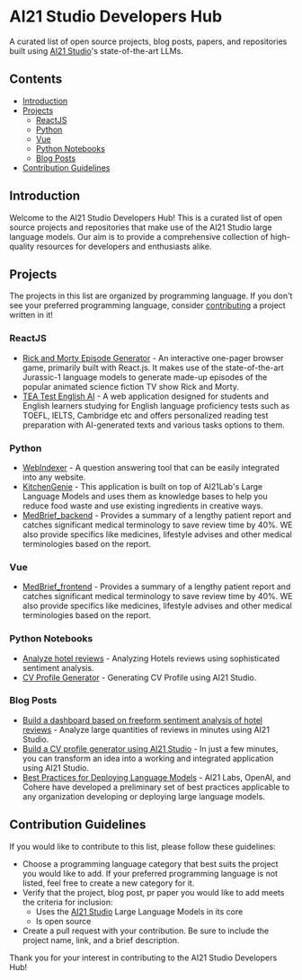 # AI21 Studio Developers Hub

A curated list of open source projects, blog posts, papers, and repositories built using [AI21 Studio](https://studio.ai21.com/overview?utm_source=github&utm_medium=devhub)'s state-of-the-art LLMs.

## Contents

- [Introduction](#introduction)
- [Projects](#projects)
  - [ReactJS](#ReactJS)
  - [Python](#Python)
  - [Vue](#Vue)
  - [Python Notebooks](#PythonNotebooks)
  - [Blog Posts](#BlogPosts) 
- [Contribution Guidelines](#contribution-guidelines)

## Introduction

Welcome to the AI21 Studio Developers Hub! This is a curated list of open source projects and repositories that make use of the AI21 Studio large language models. Our aim is to provide a comprehensive collection of high-quality resources for developers and enthusiasts alike.

## Projects

The projects in this list are organized by programming language. If you don't see your preferred programming language, consider [contributing](#contribution-guidelines) a project written in it!

### ReactJS

- [Rick and Morty Episode Generator](https://github.com/AI21Labs/Rick-and-Morty-episode-generator) - An interactive one-pager browser game, primarily built with React.js. It makes use of the state-of-the-art Jurassic-1 language models to generate made-up episodes of the popular animated science fiction TV show Rick and Morty.
- [TEA Test English AI](https://github.com/DanyaVer/ai-reading-exam-heroku) - A web application designed for students and English learners studying for English language proficiency tests such as TOEFL, IELTS, Cambridge etc and offers personalized reading test preparation with AI-generated texts and various tasks options to them.

### Python

- [WebIndexer](https://github.com/kael558/WebIndexer) - A question answering tool that can be easily integrated into any website.
- [KitchenGenie](https://github.com/radu-gheorghiu/ai21labs-hackathon) - This application is built on top of AI21Lab's Large Language Models and uses them as knowledge bases to help you reduce food waste and use existing ingredients in creative ways.
- [MedBrief_backend](https://github.com/Sangeeth123sj/MedBrief_backend) - Provides a summary of a lengthy patient report and catches significant medical terminology to save review time by 40%. WE also provide specifics like medicines, lifestyle advises and other medical terminologies based on the report.

### Vue

 - [MedBrief_frontend](https://github.com/Sangeeth123sj/MedBrief) - Provides a summary of a lengthy patient report and catches significant medical terminology to save review time by 40%. WE also provide specifics like medicines, lifestyle advises and other medical terminologies based on the report.

### Python Notebooks

- [Analyze hotel reviews](https://github.com/AI21Labs/ai21studio-devhub/blob/main/examples/analyze_hotel_reviews/hotels_reviews.ipynb) - Analyzing Hotels reviews using sophisticated sentiment analysis.
- [CV Profile Generator](https://github.com/AI21Labs/ai21studio-devhub/blob/main/examples/cv_profile_generator/CV_profile.ipynb) - Generating CV Profile using AI21 Studio.

### Blog Posts

- [Build a dashboard based on freeform sentiment analysis of hotel reviews](https://www.ai21.com/blog/build-a-dashboard-based-on-freeform-sentiment-analysis-of-hotel-reviews) - Analyze large quantities of reviews in minutes using AI21 Studio.
- [Build a CV profile generator using AI21 Studio](https://www.ai21.com/blog/building-cv-profile-generator-using-ai21-studio) - In just a few minutes, you can transform an idea into a working and integrated application using AI21 Studio.
- [Best Practices for Deploying Language Models](https://www.ai21.com/blog/best-practices-for-deploying-language-models) - AI21 Labs, OpenAI, and Cohere have developed a preliminary set of best practices applicable to any organization developing or deploying large language models.




## Contribution Guidelines

If you would like to contribute to this list, please follow these guidelines:

- Choose a programming language category that best suits the project you would like to add. If your preferred programming language is not listed, feel free to create a new category for it.
- Verify that the project, blog post, pr paper you would like to add meets the criteria for inclusion:
  - Uses the [AI21 Studio](https://studio.ai21.com/overview?utm_source=github&utm_medium=devhub) Large Language Models in its core
  - Is open source
- Create a pull request with your contribution. Be sure to include the project name, link, and a brief description.

Thank you for your interest in contributing to the AI21 Studio Developers Hub!
